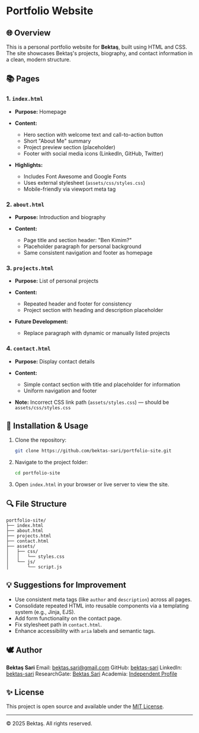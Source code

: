 # Portfolio Website

## 🌐 Overview

This is a personal portfolio website for **Bektaş**, built using HTML and CSS. The site showcases Bektaş's projects, biography, and contact information in a clean, modern structure.

## 📚 Pages

### 1. `index.html`

* **Purpose:** Homepage
* **Content:**

  * Hero section with welcome text and call-to-action button
  * Short "About Me" summary
  * Project preview section (placeholder)
  * Footer with social media icons (LinkedIn, GitHub, Twitter)
* **Highlights:**

  * Includes Font Awesome and Google Fonts
  * Uses external stylesheet (`assets/css/styles.css`)
  * Mobile-friendly via viewport meta tag

### 2. `about.html`

* **Purpose:** Introduction and biography
* **Content:**

  * Page title and section header: "Ben Kimim?"
  * Placeholder paragraph for personal background
  * Same consistent navigation and footer as homepage

### 3. `projects.html`

* **Purpose:** List of personal projects
* **Content:**

  * Repeated header and footer for consistency
  * Project section with heading and description placeholder
* **Future Development:**

  * Replace paragraph with dynamic or manually listed projects

### 4. `contact.html`

* **Purpose:** Display contact details
* **Content:**

  * Simple contact section with title and placeholder for information
  * Uniform navigation and footer
* **Note:** Incorrect CSS link path (`assets/styles.css`) — should be `assets/css/styles.css`

## 🔧 Installation & Usage

1. Clone the repository:

   ```bash
   git clone https://github.com/bektas-sari/portfolio-site.git
   ```
2. Navigate to the project folder:

   ```bash
   cd portfolio-site
   ```
3. Open `index.html` in your browser or live server to view the site.

## 🔍 File Structure

```
portfolio-site/
├── index.html
├── about.html
├── projects.html
├── contact.html
├── assets/
│   ├── css/
│   │   └── styles.css
│   └── js/
│       └── script.js
```

## 💡 Suggestions for Improvement

* Use consistent meta tags (like `author` and `description`) across all pages.
* Consolidate repeated HTML into reusable components via a templating system (e.g., Jinja, EJS).
* Add form functionality on the contact page.
* Fix stylesheet path in `contact.html`.
* Enhance accessibility with `aria` labels and semantic tags.

## 🕊️ Author

**Bektaş Sari**
Email: [bektas.sari@gmail.com](mailto:bektas.sari@gmail.com)
GitHub: [bektas-sari](https://github.com/bektas-sari)
LinkedIn: [bektas-sari](https://www.linkedin.com/in/bektas-sari)
ResearchGate: [Bektas Sari](https://www.researchgate.net/profile/Bektas-Sari-3)
Academia: [Independent Profile](https://independent.academia.edu/bektassari)

## ✨ License

This project is open source and available under the [MIT License](LICENSE).

---

© 2025 Bektaş. All rights reserved.
